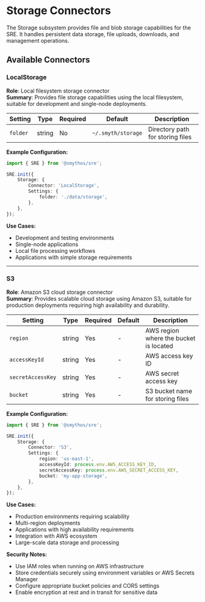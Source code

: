 # Storage Connectors

The Storage subsystem provides file and blob storage capabilities for the SRE. It handles persistent data storage, file uploads, downloads, and management operations.

## Available Connectors

### LocalStorage

**Role**: Local filesystem storage connector  
**Summary**: Provides file storage capabilities using the local filesystem, suitable for development and single-node deployments.

| Setting  | Type   | Required | Default            | Description                      |
| -------- | ------ | -------- | ------------------ | -------------------------------- |
| `folder` | string | No       | `~/.smyth/storage` | Directory path for storing files |

**Example Configuration:**

```typescript
import { SRE } from '@smythos/sre';

SRE.init({
    Storage: {
        Connector: 'LocalStorage',
        Settings: {
            folder: './data/storage',
        },
    },
});
```

**Use Cases:**

-   Development and testing environments
-   Single-node applications
-   Local file processing workflows
-   Applications with simple storage requirements

---

### S3

**Role**: Amazon S3 cloud storage connector  
**Summary**: Provides scalable cloud storage using Amazon S3, suitable for production deployments requiring high availability and durability.

| Setting           | Type   | Required | Default | Description                            |
| ----------------- | ------ | -------- | ------- | -------------------------------------- |
| `region`          | string | Yes      | -       | AWS region where the bucket is located |
| `accessKeyId`     | string | Yes      | -       | AWS access key ID                      |
| `secretAccessKey` | string | Yes      | -       | AWS secret access key                  |
| `bucket`          | string | Yes      | -       | S3 bucket name for storing files       |

**Example Configuration:**

```typescript
import { SRE } from '@smythos/sre';

SRE.init({
    Storage: {
        Connector: 'S3',
        Settings: {
            region: 'us-east-1',
            accessKeyId: process.env.AWS_ACCESS_KEY_ID,
            secretAccessKey: process.env.AWS_SECRET_ACCESS_KEY,
            bucket: 'my-app-storage',
        },
    },
});
```

**Use Cases:**

-   Production environments requiring scalability
-   Multi-region deployments
-   Applications with high availability requirements
-   Integration with AWS ecosystem
-   Large-scale data storage and processing

**Security Notes:**

-   Use IAM roles when running on AWS infrastructure
-   Store credentials securely using environment variables or AWS Secrets Manager
-   Configure appropriate bucket policies and CORS settings
-   Enable encryption at rest and in transit for sensitive data

